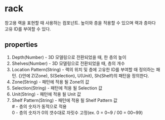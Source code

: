 # rack

창고용 랙을 표현할 때 사용하는 컴포넌트. 높이와 층을 적용할 수 있으며 랙과 층마다 고유 ID를 부여할 수 있다.

## properties

1. Depth(Number) - 3D 모델링으로 전환되었을 때, 한 층의 높이
2. Shelves(Number) - 3D 모델링으로 전환되었을 때, 층의 개수
3. Location Pattern(String) - 랙의 위치 및 층에 고유한 ID를 부여할 때 정의하는 패턴. {}안에 Z(Zone), S(Selection), U(Unit), Sh(Shelf)의 패턴을 정의한다.
4. Zone(String) - 패턴에 적용 될 Zone의 값
5. Selection(String) - 패턴에 적용 될 Selection 값
6. Unit(String) - 패턴에 적용 될 Unit 값
7. Shelf Pattern(String) - 패턴에 적용 될 Shelf Pattern 값  
   \# - 층의 숫자가 동적으로 적용  
   0 - 층의 숫자가 0의 갯수대로 자릿수 고정(ex. 0 = 0~9 / 00 = 00~99)


